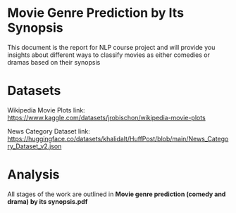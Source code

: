 # Movie Genre Prediction by Its Synopsis
This document is the report for NLP course project and will provide you insights about different ways to classify movies as either comedies or dramas based on their synopsis

# Datasets
Wikipedia Movie Plots link: https://www.kaggle.com/datasets/jrobischon/wikipedia-movie-plots

News Category Dataset link: https://huggingface.co/datasets/khalidalt/HuffPost/blob/main/News_Category_Dataset_v2.json

# Analysis
All stages of the work are outlined in **Movie genre prediction (comedy and drama) by its synopsis.pdf** 
